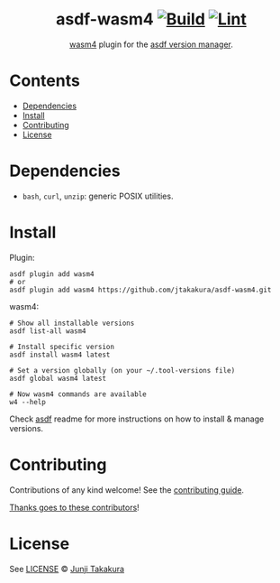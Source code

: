<div align="center">

# asdf-wasm4 [![Build](https://github.com/jtakakura/asdf-wasm4/actions/workflows/build.yml/badge.svg)](https://github.com/jtakakura/asdf-wasm4/actions/workflows/build.yml) [![Lint](https://github.com/jtakakura/asdf-wasm4/actions/workflows/lint.yml/badge.svg)](https://github.com/jtakakura/asdf-wasm4/actions/workflows/lint.yml)


[wasm4](https://github.com/aduros/wasm4) plugin for the [asdf version manager](https://asdf-vm.com).

</div>

# Contents

- [Dependencies](#dependencies)
- [Install](#install)
- [Contributing](#contributing)
- [License](#license)

# Dependencies

- `bash`, `curl`, `unzip`: generic POSIX utilities.

# Install

Plugin:

```shell
asdf plugin add wasm4
# or
asdf plugin add wasm4 https://github.com/jtakakura/asdf-wasm4.git
```

wasm4:

```shell
# Show all installable versions
asdf list-all wasm4

# Install specific version
asdf install wasm4 latest

# Set a version globally (on your ~/.tool-versions file)
asdf global wasm4 latest

# Now wasm4 commands are available
w4 --help
```

Check [asdf](https://github.com/asdf-vm/asdf) readme for more instructions on how to
install & manage versions.

# Contributing

Contributions of any kind welcome! See the [contributing guide](contributing.md).

[Thanks goes to these contributors](https://github.com/jtakakura/asdf-wasm4/graphs/contributors)!

# License

See [LICENSE](LICENSE) © [Junji Takakura](https://github.com/jtakakura/)

